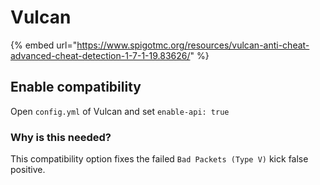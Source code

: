 # Vulcan

{% embed url="https://www.spigotmc.org/resources/vulcan-anti-cheat-advanced-cheat-detection-1-7-1-19.83626/" %}

## Enable compatibility

Open `config.yml` of Vulcan and set `enable-api: true`

### Why is this needed?

This compatibility option fixes the failed `Bad Packets (Type V)` kick false positive.

